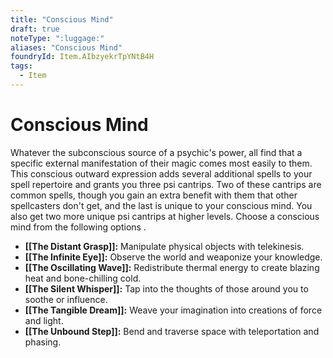 ```yaml
---
title: "Conscious Mind"
draft: true
noteType: ":luggage:"
aliases: "Conscious Mind"
foundryId: Item.AIbzyekrTpYNtB4H
tags:
  - Item
---
```


# Conscious Mind

Whatever the subconscious source of a psychic's power, all find that a specific external manifestation of their magic comes most easily to them. This conscious outward expression adds several additional spells to your spell repertoire and grants you three psi cantrips. Two of these cantrips are common spells, though you gain an extra benefit with them that other spellcasters don't get, and the last is unique to your conscious mind. You also get two more unique psi cantrips at higher levels. Choose a conscious mind from the following options .

*   **[[The Distant Grasp]]:** Manipulate physical objects with telekinesis.
*   **[[The Infinite Eye]]:** Observe the world and weaponize your knowledge.
*   **[[The Oscillating Wave]]:** Redistribute thermal energy to create blazing heat and bone-chilling cold.
*   **[[The Silent Whisper]]:** Tap into the thoughts of those around you to soothe or influence.
*   **[[The Tangible Dream]]:** Weave your imagination into creations of force and light.
*   **[[The Unbound Step]]:** Bend and traverse space with teleportation and phasing.
